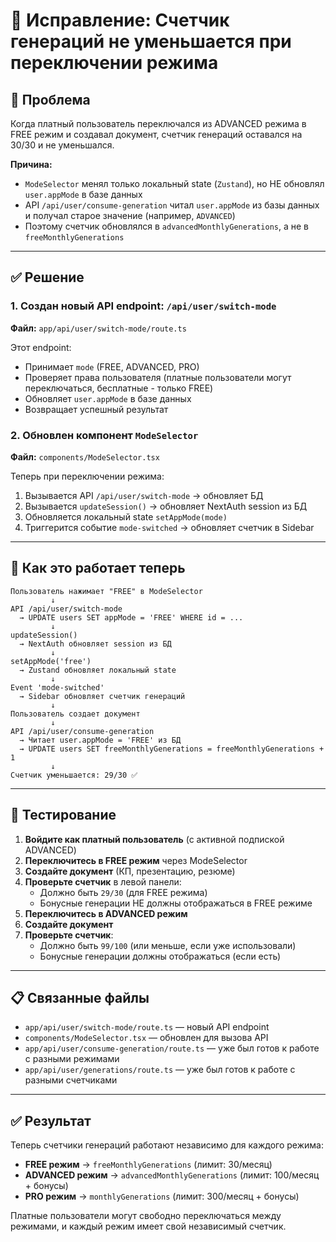 # 🔧 Исправление: Счетчик генераций не уменьшается при переключении режима

## 🐛 Проблема

Когда платный пользователь переключался из ADVANCED режима в FREE режим и создавал документ, счетчик генераций оставался на 30/30 и не уменьшался.

**Причина:**
- `ModeSelector` менял только локальный state (`Zustand`), но НЕ обновлял `user.appMode` в базе данных
- API `/api/user/consume-generation` читал `user.appMode` из базы данных и получал старое значение (например, `ADVANCED`)
- Поэтому счетчик обновлялся в `advancedMonthlyGenerations`, а не в `freeMonthlyGenerations`

---

## ✅ Решение

### 1. Создан новый API endpoint: `/api/user/switch-mode`

**Файл:** `app/api/user/switch-mode/route.ts`

Этот endpoint:
- Принимает `mode` (FREE, ADVANCED, PRO)
- Проверяет права пользователя (платные пользователи могут переключаться, бесплатные - только FREE)
- Обновляет `user.appMode` в базе данных
- Возвращает успешный результат

### 2. Обновлен компонент `ModeSelector`

**Файл:** `components/ModeSelector.tsx`

Теперь при переключении режима:
1. Вызывается API `/api/user/switch-mode` → обновляет БД
2. Вызывается `updateSession()` → обновляет NextAuth session из БД
3. Обновляется локальный state `setAppMode(mode)`
4. Триггерится событие `mode-switched` → обновляет счетчик в Sidebar

---

## 🔄 Как это работает теперь

```
Пользователь нажимает "FREE" в ModeSelector
         ↓
API /api/user/switch-mode
  → UPDATE users SET appMode = 'FREE' WHERE id = ...
         ↓
updateSession()
  → NextAuth обновляет session из БД
         ↓
setAppMode('free')
  → Zustand обновляет локальный state
         ↓
Event 'mode-switched'
  → Sidebar обновляет счетчик генераций
         ↓
Пользователь создает документ
         ↓
API /api/user/consume-generation
  → Читает user.appMode = 'FREE' из БД
  → UPDATE users SET freeMonthlyGenerations = freeMonthlyGenerations + 1
         ↓
Счетчик уменьшается: 29/30 ✅
```

---

## 🧪 Тестирование

1. **Войдите как платный пользователь** (с активной подпиской ADVANCED)
2. **Переключитесь в FREE режим** через ModeSelector
3. **Создайте документ** (КП, презентацию, резюме)
4. **Проверьте счетчик** в левой панели:
   - Должно быть `29/30` (для FREE режима)
   - Бонусные генерации НЕ должны отображаться в FREE режиме
5. **Переключитесь в ADVANCED режим**
6. **Создайте документ**
7. **Проверьте счетчик**:
   - Должно быть `99/100` (или меньше, если уже использовали)
   - Бонусные генерации должны отображаться (если есть)

---

## 📋 Связанные файлы

- `app/api/user/switch-mode/route.ts` — новый API endpoint
- `components/ModeSelector.tsx` — обновлен для вызова API
- `app/api/user/consume-generation/route.ts` — уже был готов к работе с разными режимами
- `app/api/user/generations/route.ts` — уже был готов к работе с разными счетчиками

---

## ✅ Результат

Теперь счетчики генераций работают независимо для каждого режима:
- **FREE режим** → `freeMonthlyGenerations` (лимит: 30/месяц)
- **ADVANCED режим** → `advancedMonthlyGenerations` (лимит: 100/месяц + бонусы)
- **PRO режим** → `monthlyGenerations` (лимит: 300/месяц + бонусы)

Платные пользователи могут свободно переключаться между режимами, и каждый режим имеет свой независимый счетчик.


